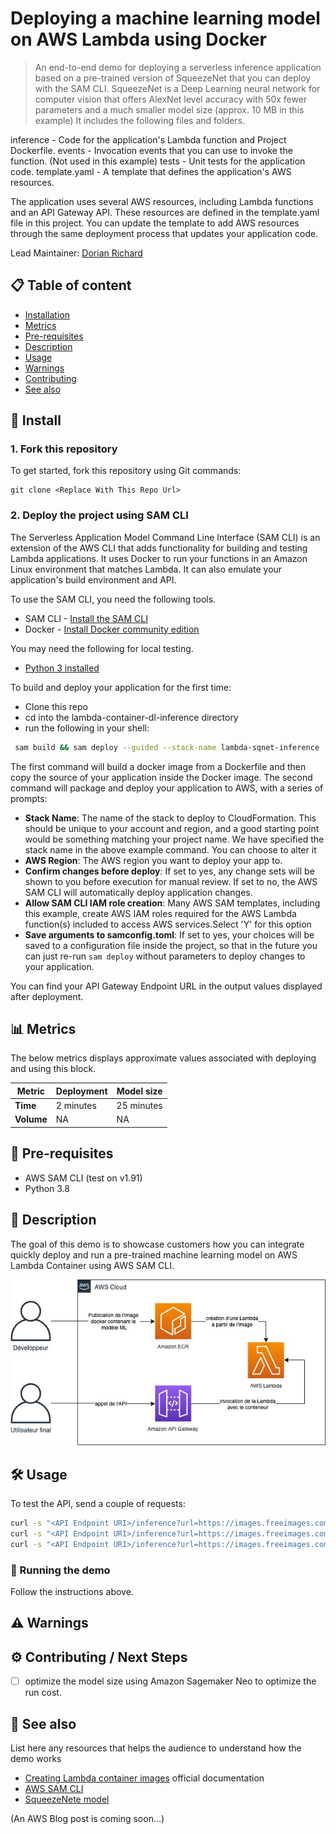 # Deploying a machine learning model on AWS Lambda using Docker
> An end-to-end demo for deploying a serverless inference application based on a pre-trained version of SqueezeNet that you can deploy with the SAM CLI.
SqueezeNet is a Deep Learning neural network for computer vision that offers AlexNet level accuracy with 50x fewer parameters and a much smaller model size (approx. 10 MB in this example)
It includes the following files and folders.

inference - Code for the application's Lambda function and Project Dockerfile.
events - Invocation events that you can use to invoke the function. (Not used in this example)
tests - Unit tests for the application code.
template.yaml - A template that defines the application's AWS resources.

The application uses several AWS resources, including Lambda functions and an API Gateway API. These resources are defined in the template.yaml file in this project. You can update the template to add AWS resources through the same deployment process that updates your application code.

Lead Maintainer: [Dorian Richard](mailto:dorianri@amazon.com)

## 📋 Table of content

 - [Installation](#-install)
 - [Metrics](#-metrics)
 - [Pre-requisites](#-pre-requisites)
 - [Description](#-description)
 - [Usage](#-usage)  
 - [Warnings](#-warnings) 
 - [Contributing](#-contributing--next-steps)   
 - [See also](#-see-also)

## 🚀 Install

### 1. Fork this repository
To get started, fork this repository using Git commands:
```shell
git clone <Replace With This Repo Url>
```

### 2. Deploy the project using SAM CLI
The Serverless Application Model Command Line Interface (SAM CLI) is an extension of the AWS CLI that adds functionality for building and testing Lambda applications. It uses Docker to run your functions in an Amazon Linux environment that matches Lambda. It can also emulate your application's build environment and API.

To use the SAM CLI, you need the following tools.

* SAM CLI - [Install the SAM CLI](https://docs.aws.amazon.com/serverless-application-model/latest/developerguide/serverless-sam-cli-install.html)
* Docker - [Install Docker community edition](https://hub.docker.com/search/?type=edition&offering=community)

You may need the following for local testing.
* [Python 3 installed](https://www.python.org/downloads/)

To build and deploy your application for the first time:

* Clone this repo
* cd into the lambda-container-dl-inference directory
* run the following in your shell:

```bash
 sam build && sam deploy --guided --stack-name lambda-sqnet-inference 
```

The first command will build a docker image from a Dockerfile and then copy the source of your application inside the Docker image. The second command will package and deploy your application to AWS, with a series of prompts:

* **Stack Name**: The name of the stack to deploy to CloudFormation. This should be unique to your account and region, and a good starting point would be something matching your project name. We have specified the stack name in the above example command. You can choose to alter it
* **AWS Region**: The AWS region you want to deploy your app to.
* **Confirm changes before deploy**: If set to yes, any change sets will be shown to you before execution for manual review. If set to no, the AWS SAM CLI will automatically deploy application changes.
* **Allow SAM CLI IAM role creation**: Many AWS SAM templates, including this example, create AWS IAM roles required for the AWS Lambda function(s) included to access AWS services.Select 'Y' for this option 
* **Save arguments to samconfig.toml**: If set to yes, your choices will be saved to a configuration file inside the project, so that in the future you can just re-run `sam deploy` without parameters to deploy changes to your application.

You can find your API Gateway Endpoint URL in the output values displayed after deployment.

## 📊 Metrics

The below metrics displays approximate values associated with deploying and using this block.

Metric | Deployment  | Model size
------ | ------ | ------
 **Time** | 2 minutes | 25 minutes | 
 **Volume** | NA | NA | ~2 MB 

## 🎒 Pre-requisites

- AWS SAM CLI (test on v1.91)
- Python 3.8

## 🔰 Description

The goal of this demo is to showcase customers how you can integrate quickly deploy and run a pre-trained machine learning model on AWS Lambda Container using AWS SAM CLI.

![Solutions Architecture](./img/sqeezenet-lambda-container.jpg)

## 🛠 Usage 

To test the API, send a couple of requests:

```bash
curl -s "<API Endpoint URI>/inference?url=https://images.freeimages.com/images/large-previews/0db/tropical-bird-1390996.jpg"
curl -s "<API Endpoint URI>/inference?url=https://images.freeimages.com/images/large-previews/13f/natal-sofia-4-1431300.jpg"
curl -s "<API Endpoint URI>/inference?url=https://images.freeimages.com/images/large-previews/25d/eagle-1523807.jpg"
```

### 🏃 Running the demo 

Follow the instructions above.

## ⚠️ Warnings

## ⚙️ Contributing / Next Steps  
- [ ] optimize the model size using Amazon Sagemaker Neo to optimize the run cost.

## 👀 See also

List here any resources that helps the audience to understand how the demo works

 - [Creating Lambda container images](https://docs.aws.amazon.com/lambda/latest/dg/images-create.html) official documentation
 - [AWS SAM CLI](https://aws.amazon.com/fr/serverless/sam/)
 - [SqueezeNete model](https://arxiv.org/abs/1602.07360)

 (An AWS Blog post is coming soon...)